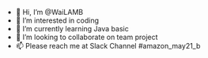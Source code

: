 - 👋 Hi, I’m @WaiLAMB
- 👀 I’m interested in coding
- 🌱 I’m currently learning Java basic
- 💞️ I’m looking to collaborate on team project
- 📫 Please reach me at Slack Channel #amazon_may21_b 

<!---
WaiLAMB/WaiLAMB is a ✨ special ✨ repository because its `README.md` (this file) appears on your GitHub profile.
You can click the Preview link to take a look at your changes.
--->
